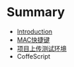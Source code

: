 # Summary

* [Introduction](README.md)
* [MAC快捷键](mac快捷键.md)
* [项目上传测试环境](项目上传测试环境.md)
* CoffeScript



